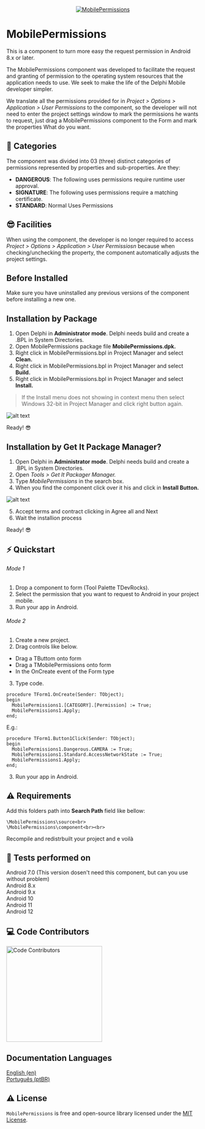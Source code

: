 <p align="center">
  <a href="https://github.com/adrianosantostreina/MobilePermissions/blob/MASTER/image/logo.fw.png">
    <img alt="MobilePermissions" src="https://github.com/adrianosantostreina/MobilePermissions/blob/MASTER/image/logo.fw.png">
  </a>
</p>

# MobilePermissions
This is a component to turn more easy the request permission in Android 8.x or later.

The MobilePermissions component was developed to facilitate the request and granting of permission to the operating system resources that the application needs to use. We seek to make the life of the Delphi Mobile developer simpler.

We translate all the permissions provided for in <i>Project > Options > Application > User Permissions</i> to the component, so the developer will not need to enter the project settings window to mark the permissions he wants to request, just drag a MobilePermissions component to the Form and mark the properties What do you want.

## 💎 Categories
The component was divided into 03 (three) distinct categories of permissions represented by properties and sub-properties. Are they:

<ul>
  <li><b>DANGEROUS</b>: The following uses permissions require runtime user approval. </li>
  <li><b>SIGNATURE</b>: The following uses permissions require a matching certificate. </li>
  <li><b>STANDARD</b>: Normal Uses Permissions</li>
</ul>

## 😎 Facilities
When using the component, the developer is no longer required to access <i>Project > Options > Application > User Permissiosn</i> because when checking/unchecking the property, the component automatically adjusts the project settings.


## Before Installed
Make sure you have uninstalled any previous versions of the component before installing a new one.

## Installation by Package

1. Open Delphi in <b>Administrator mode</b>. Delphi needs build and create a .BPL in System Directories.
2. Open MobilePermissions package file <b>MobilePermissions.dpk.</b>
3. Right click in MobilePermissions.bpl in Project Manager and select <b>Clean.</b>
4. Right click in MobilePermissions.bpl in Project Manager and select <b>Build.</b>
5. Right click in MobilePermissions.bpl in Project Manager and select <b>Install.</b>

> If the Install menu does not showing in context menu then select Windows 32-bit in Project Manager and click right button again.

![alt text](https://github.com/adrianosantostreina/MobilePermissions/blob/MASTER/screenshots/install-package.png)

Ready! 😎

## Installation by Get It Package Manager?
1. Open Delphi in <b>Administrator mode</b>. Delphi needs build and create a .BPL in System Directories.
2. Open <i>Tools > Get It Packager Manager.</i>
3. Type <i>MobilePermissions</i> in the search box.
4. When you find the component click over it his and click in <b>Install Button.</b>

![alt text](https://github.com/adrianosantostreina/MobilePermissions/blob/MASTER/screenshots/install-getit01.png)

5. Accept terms and contract clicking in Agree all and Next
6. Wait the installion process

Ready! 😎

##  ⚡️ Quickstart
###### Mode 1
1. Drop a component to form (Tool Palette TDevRocks).
2. Select the permission that you want to request to Android in your project mobile.
3. Run your app in Android.

###### Mode 2
1. Create a new project.
2. Drag controls like below.
<ul>
  <li>Drag a TButtom onto form</li>
  <li>Drag a TMobilePermissions onto form</li>
  <li>In the OnCreate event of the Form type</li>
</ul>

3. Type code.
```delphi
procedure TForm1.OnCreate(Sender: TObject);
begin
  MobilePermissions1.[CATEGORY].[Permission] := True;
  MobilePermissions1.Apply;
end;
```

E.g.:

```delphi
procedure TForm1.Button1Click(Sender: TObject);
begin
  MobilePermissions1.Dangerous.CAMERA := True;
  MobilePermissions1.Standard.AccessNetworkState := True;
  MobilePermissions1.Apply;
end;
```

3. Run your app in Android.

## ⚠ Requirements
Add this folders path into <b>Search Path</b> field like bellow:<br>

```
\MobilePermissions\source<br>
\MobilePermissions\component<br><br>
```

Recompile and redistrbuilt your project and e voilà<br>

## 🧪 Tests performed on
Android 7.0 (This version dosen't need this component, but can you use without problem)<br>
Android 8.x<br>
Android 9.x<br>
Android 10<br>
Android 11<br>
Android 12<br>

## 💻 Code Contributors
<img src="https://github.com/adrianosantostreina/MobilePermissions/blob/master/image/contributors.png" width=250px alt="Code Contributors" style="max-width:100%;">



## Documentation Languages
[English (en)](https://github.com/adrianosantostreina/MobilePermissions/blob/master/README.md)<br>
[Português (ptBR)](https://github.com/adrianosantostreina/MobilePermissions/blob/master/README.ptBR.md)<br>

## ⚠️ License
`MobilePermissions` is free and open-source library licensed under the [MIT License](https://github.com/adrianosantostreina/MobilePermissions/blob/master/LICENSE.md). 